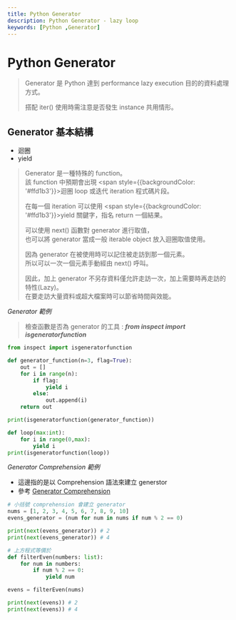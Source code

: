 ```yaml
---
title: Python Generator
description: Python Generator - lazy loop
keywords: [Python ,Generator]
---
```


# Python Generator
> Generator 是 Python 達到 performance lazy execution 目的的資料處理方式。
> 
> 搭配 iter() 使用時需注意是否發生 instance 共用情形。


## Generator 基本結構
* 迴圈
* yield

> Generator 是一種特殊的 function。  
> 該 function 中預期會出現 <span style={{backgroundColor: '#ffd1b3'}}>迴圈 loop 或迭代 iteration</span> 程式碼片段。  
> 
> 在每一個 iteration 可以使用 <span style={{backgroundColor: '#ffd1b3'}}>yield</span>  關鍵字，指名 return 一個結果。 
>
> 可以使用 next\(\) 函數對 generator 進行取值，  
> 也可以將 generator 當成一般 iterable object 放入迴圈取值使用。  
>
> 因為 generator 在被使用時可以記住被走訪到那一個元素。  
> 所以可以一次一個元素手動經由 next() 呼叫。
> 
> 因此，加上 generator 不另存資料僅允許走訪一次，加上需要時再走訪的特性(Lazy)。  
> 在要走訪大量資料或超大檔案時可以節省時間與效能。



_Generator 範例_

> 檢查函數是否為 generator 的工具 : ___from inspect import isgeneratorfunction___


```python
from inspect import isgeneratorfunction

def generator_function(n=3, flag=True):
    out = []
    for i in range(n):
        if flag:
            yield i
        else:
            out.append(i)
    return out

print(isgeneratorfunction(generator_function))

def loop(max:int):
    for i in range(0,max):
        yield i
print(isgeneratorfunction(loop))
```

_Generator Comprehension 範例_
* 這邊指的是以 Comprehension 語法來建立 generstor
* 參考 [Generator Comprehension](../Python_Comprehension#generator_comprehension)

```python
# 小括號 comprehension 會建立 generator
nums = [1, 2, 3, 4, 5, 6, 7, 8, 9, 10]
evens_generator = (num for num in nums if num % 2 == 0)

print(next(evens_generator)) # 2
print(next(evens_generator)) # 4

# 上方程式等價於
def filterEven(numbers: list):
    for num in numbers:
        if num % 2 == 0:
            yield num

evens = filterEven(nums)

print(next(evens)) # 2
print(next(evens)) # 4

```